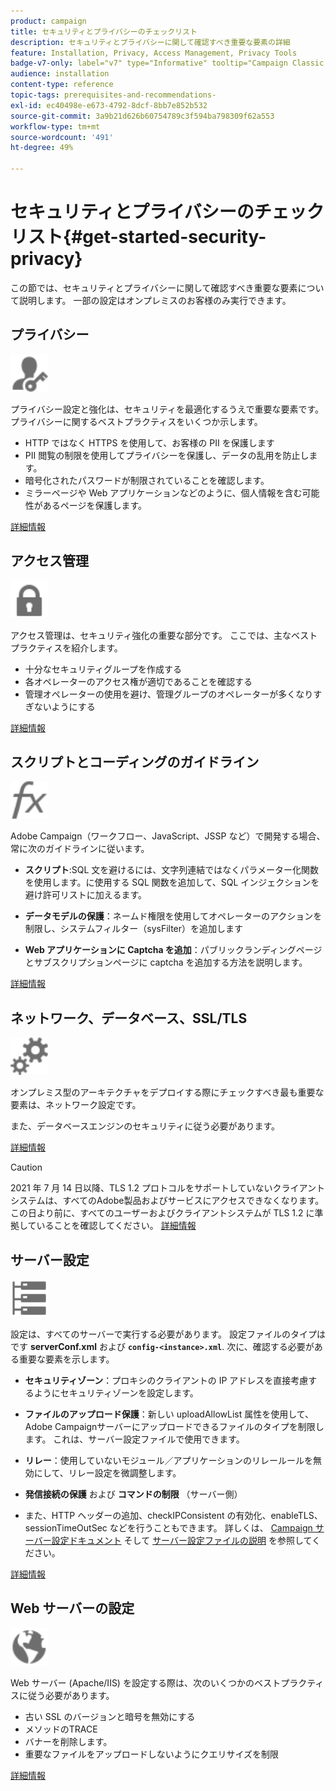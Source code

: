 ```yaml
---
product: campaign
title: セキュリティとプライバシーのチェックリスト
description: セキュリティとプライバシーに関して確認すべき重要な要素の詳細
feature: Installation, Privacy, Access Management, Privacy Tools
badge-v7-only: label="v7" type="Informative" tooltip="Campaign Classic v7 にのみ適用されます"
audience: installation
content-type: reference
topic-tags: prerequisites-and-recommendations-
exl-id: ec40498e-e673-4792-8dcf-8bb7e852b532
source-git-commit: 3a9b21d626b60754789c3f594ba798309f62a553
workflow-type: tm+mt
source-wordcount: '491'
ht-degree: 49%

---
```


# セキュリティとプライバシーのチェックリスト{#get-started-security-privacy}



この節では、セキュリティとプライバシーに関して確認すべき重要な要素について説明します。 一部の設定はオンプレミスのお客様のみ実行できます。

## プライバシー

<img src="assets/do-not-localize/icon_privacy.svg" width="60px">

プライバシー設定と強化は、セキュリティを最適化するうえで重要な要素です。 プライバシーに関するベストプラクティスをいくつか示します。

* HTTP ではなく HTTPS を使用して、お客様の PII を保護します
* PII 閲覧の制限を使用してプライバシーを保護し、データの乱用を防止します。
* 暗号化されたパスワードが制限されていることを確認します。
* ミラーページや Web アプリケーションなどのように、個人情報を含む可能性があるページを保護します。

[詳細情報](../../installation/using/privacy.md)

## アクセス管理

<img src="assets/do-not-localize/icon_access.svg" width="60px">

アクセス管理は、セキュリティ強化の重要な部分です。 ここでは、主なベストプラクティスを紹介します。

* 十分なセキュリティグループを作成する
* 各オペレーターのアクセス権が適切であることを確認する
* 管理オペレーターの使用を避け、管理グループのオペレーターが多くなりすぎないようにする

[詳細情報](../../installation/using/access-management.md)

## スクリプトとコーディングのガイドライン

<img src="assets/do-not-localize/icon_scripting.svg" width="60px">

Adobe Campaign（ワークフロー、JavaScript、JSSP など）で開発する場合、常に次のガイドラインに従います。

* **スクリプト**:SQL 文を避けるには、文字列連結ではなくパラメーター化関数を使用します。に使用する SQL 関数を追加して、SQL インジェクションを避け許可リストに加えるます。

* **データモデルの保護**：ネームド権限を使用してオペレーターのアクションを制限し、システムフィルター（sysFilter）を追加します

* **Web アプリケーションに Captcha を追加**：パブリックランディングページとサブスクリプションページに captcha を追加する方法を説明します。

[詳細情報](../../installation/using/scripting-coding-guidelines.md)

## ネットワーク、データベース、SSL/TLS

<img src="assets/do-not-localize/icon_network.svg" width="60px">

オンプレミス型のアーキテクチャをデプロイする際にチェックすべき最も重要な要素は、ネットワーク設定です。

また、データベースエンジンのセキュリティに従う必要があります。

[詳細情報](../../installation/using/network-database.md)

>[!CAUTION]
>
>2021 年 7 月 14 日以降、TLS 1.2 プロトコルをサポートしていないクライアントシステムは、すべてのAdobe製品およびサービスにアクセスできなくなります。 この日より前に、すべてのユーザーおよびクライアントシステムが TLS 1.2 に準拠していることを確認してください。 [詳細情報](https://helpx.adobe.com/x-productkb/multi/eol-tls-support.html)

## サーバー設定

<img src="assets/do-not-localize/icon_server.svg" width="60px">

設定は、すべてのサーバーで実行する必要があります。 設定ファイルのタイプはです **serverConf.xml** および **`config-<instance>.xml`**. 次に、確認する必要がある重要な要素を示します。

* **セキュリティゾーン**：プロキシのクライアントの IP アドレスを直接考慮するようにセキュリティゾーンを設定します。

* **ファイルのアップロード保護**：新しい uploadAllowList 属性を使用して、Adobe Campaignサーバーにアップロードできるファイルのタイプを制限します。 これは、サーバー設定ファイルで使用できます。

* **リレー**：使用していないモジュール／アプリケーションのリレールールを無効にして、リレー設定を微調整します。

* **発信接続の保護** および **コマンドの制限** （サーバー側）

* また、HTTP ヘッダーの追加、checkIPConsistent の有効化、enableTLS、sessionTimeOutSec などを行うこともできます。 詳しくは、 [Campaign サーバー設定ドキュメント](../../installation/using/configuring-campaign-server.md) そして [サーバー設定ファイルの説明](../../installation/using/the-server-configuration-file.md) を参照してください。

[詳細情報](../../installation/using/server-configuration.md)

## Web サーバーの設定

<img src="assets/do-not-localize/icon_web.svg" width="60px">

Web サーバー (Apache/IIS) を設定する際は、次のいくつかのベストプラクティスに従う必要があります。

* 古い SSL のバージョンと暗号を無効にする
* メソッドのTRACE
* バナーを削除します。
* 重要なファイルをアップロードしないようにクエリサイズを制限

[詳細情報](../../installation/using/web-server-configuration.md)

